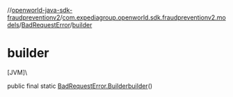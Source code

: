 //[openworld-java-sdk-fraudpreventionv2](../../../index.md)/[com.expediagroup.openworld.sdk.fraudpreventionv2.models](../index.md)/[BadRequestError](index.md)/[builder](builder.md)

# builder

[JVM]\

public final static [BadRequestError.Builder](-builder/index.md)[builder](builder.md)()
